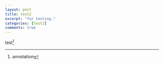 ```yaml
---
layout: post
title: test2
excerpt: "for testing."
categories: [test2]
comments: true
---
```


test[^1]

[^1]: annotation

